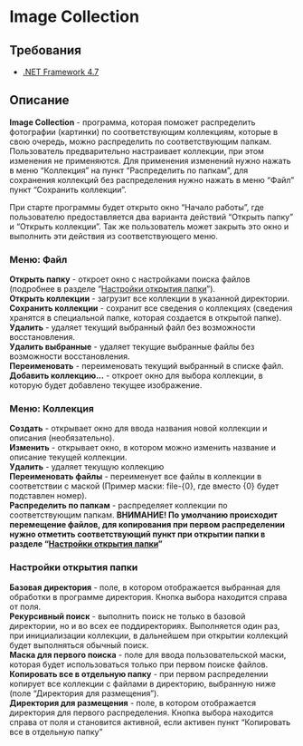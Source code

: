 # Image Collection
## Требования
-  [.NET Framework 4.7](https://www.microsoft.com/ru-RU/download/details.aspx?id=55167)
## Описание
**Image Collection** - программа, которая поможет распределить фотографии (картинки) по соответствующим коллекциям, которые в свою очередь, можно распределить по соответствующим папкам.  
Пользователь предварительно настраивает коллекции, при этом изменения не применяются. Для применения изменений нужно нажать в меню “Коллекция” на пункт “Распределить по папкам”, для сохранения коллекций без распределения нужно нажать в меню “Файл” пункт “Сохранить коллекции”.

При старте программы будет открыто окно “Начало работы”, где пользователю предоставляется два варианта действий “Открыть папку” и “Открыть коллекции”. Так же пользователь может закрыть это окно и выполнить эти действия из соответствующего меню.
### Меню: Файл
**Открыть папку** - откроет окно с настройками поиска файлов (подробнее в разделе “[Настройки открытия папки](#настройки-открытия-папки)”).  
**Открыть коллекции** - загрузит все коллекции в указанной директории.  
**Сохранить коллекции** - сохранит все сведения о коллекциях (сведения хранятся в специальной папке, которая создается в открытой папке).  
**Удалить** - удаляет текущий выбранный файл без возможности восстановления.  
**Удалить выбранные** - удаляет текущие выбранные файлы без возможности восстановления.  
**Переименовать** - переименовать текущий выбранный в списке файл.  
**Добавить коллекцию...** - откроет окно для выбора коллекции, в которую будет добавлено текущее изображение.
### Меню: Коллекция
**Создать** - открывает окно для ввода названия новой коллекции и описания (необязательно).  
**Изменить** - открывает окно, в котором можно изменить название и описание текущей коллекции.  
**Удалить** - удаляет текущую коллекцию  
**Переименовать файлы** - переименует все файлы в коллекции в соответствии с маской (Пример маски: file-{0}, где вместо {0} будет подставлен номер).  
**Распределить по папкам** - распределяет коллекции по соответствующим папкам. **ВНИМАНИЕ! По умолчанию происходит перемещение файлов, для копирования при первом распределении нужно отметить соответствующий пункт при открытии папки в разделе “[Настройки открытия папки](#настройки-открытия-папки)”**
### Настройки открытия папки
**Базовая директория** - поле, в котором отображается выбранная для обработки в программе директория. Кнопка выбора находится справа от поля.  
**Рекурсивный поиск** - выполнить поиск не только в базовой директории, но и во всех ее поддиректориях. Выполняется один раз, при инициализации коллекции, в дальнейшем при открытии коллекций будет выполняться обычный поиск.  
**Маска для первого поиска** - поле для ввода пользовательской маски, которая будет использоваться только при первом поиске файлов.  
**Копировать все в отдельную папку** - при первом распределении копирует все коллекции с файлами в директорию, выбранную ниже (поле “Директория для размещения”).  
**Директория для размещения** - поле, в котором отображается директория для первого распределения. Кнопка выбора находится справа от поля и становится активной, если активен пункт “Копировать все в отдельную папку”
